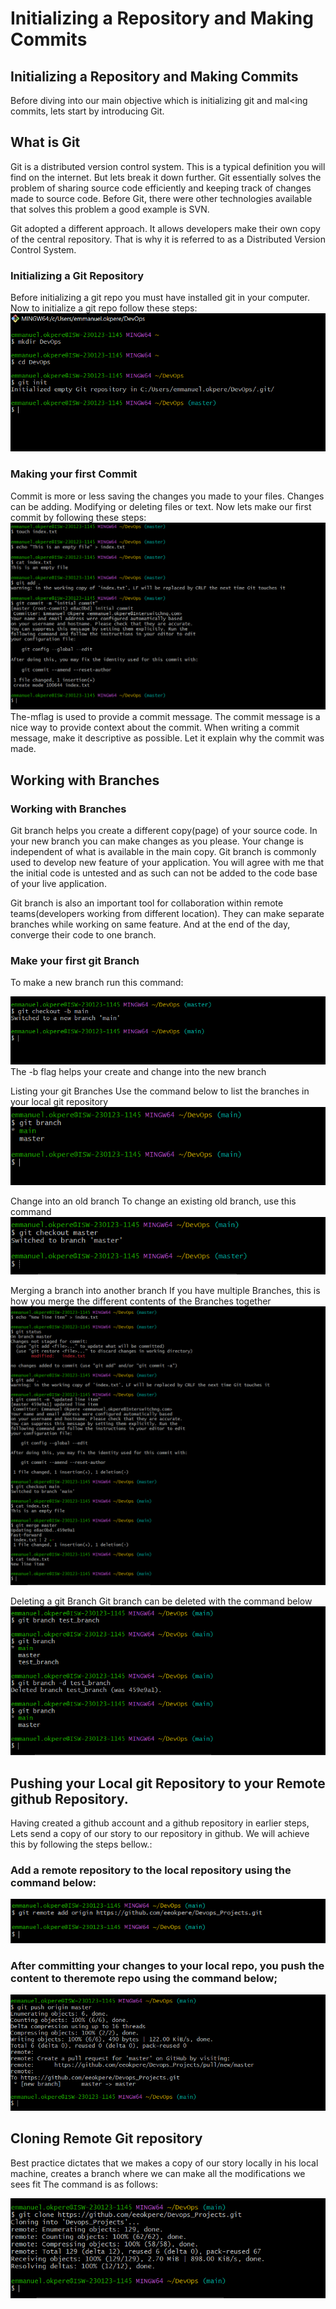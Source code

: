 # Initializing a Repository and Making Commits
## Initializing a Repository and Making Commits
Before diving into our main objective which is initializing git and mal<ing commits, lets start by introducing Git.

## What is Git
Git is a distributed version control system. This is a typical definition you will find on the internet. But lets break it down further. Git essentially solves the problem of sharing source code efficiently and keeping track of changes made to source code.
Before Git, there were other technologies available that solves this problem a good example is SVN.

Git adopted a different approach. It allows developers make their own copy of the central repository. That is why it is referred to as a Distributed Version Control System.

### Initializing a Git Repository
Before initializing a git repo you must have installed git in your computer.
Now to initialize a git repo follow these steps:
![Initializing](images/init.PNG)


### Making your first Commit
Commit is more or less saving the changes you made to your files.
Changes can be adding. Modifying or deleting files or text.
Now lets make our first commit by following these steps:
![first commit](images/commit.PNG)
The-mflag is used to provide a commit message. The commit message is a nice way to provide context about the commit. When writing a commit message, make it descriptive as possible. Let it explain why the commit was made.


## Working with Branches
### Working with Branches
Git branch helps you create a different copy(page) of your source code. In your new branch you can make changes as you please. Your change is independent of what is available in the main copy.
Git branch is commonly used to develop new feature of your application. You will agree with me that the initial code is untested and as such can not be added to the code base of your live application.

Git branch is also an important tool for collaboration within remote teams(developers working from different location). They can make separate branches while working on same feature. And at the end of the day, converge their code to one branch.

### Make your first git Branch
To make a new branch run this command: 

![branch](images/branch.PNG)
The -b flag helps your create and change into the new branch

Listing your git Branches 
Use the command below to list the branches in your local git repository
![list_branches](images/list_branches.PNG)

Change into an old branch
To change an existing old branch, use this command 
![change_branch](images/change_branch.PNG)

Merging a branch into another branch 
If you have multiple Branches, this is how you merge the different contents of the Branches together 
![merge](images/merge.PNG)

Deleting a git Branch 
Git branch can be deleted with the command below 
![delete_branch](images/delete_branch.PNG)

## Pushing your Local git Repository to your Remote github Repository.
Having created a github account and a github repository in earlier steps, Lets send a copy of our story to our repository in github.
We will achieve this by following the steps bellow.:
### Add a remote repository to the local repository using the command below:

![add_repo](images/add_repo.PNG)

### After committing your changes to your local repo, you push the content to theremote repo using the command below;

![push](images/push.PNG)

## Cloning Remote Git repository
Best practice dictates that we makes a copy of our story locally in his local machine, creates a branch where we can make all the modifications we sees fit
The command is as follows:

![clone](images/clone.PNG)
